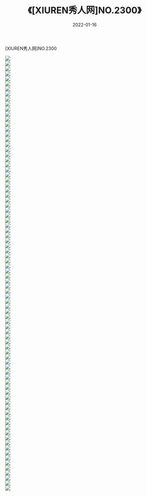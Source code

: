 ﻿---
layout: post
title:  《[XIUREN秀人网]NO.2300》
date:   2022-01-16
img: http://img.660000.xyz/Sharelink/秀人网/秀人网第03部分/[XIUREN秀人网]NO.2300/000.jpg
categories: [美女, 清纯, 唯美]
---

[XIUREN秀人网]NO.2300

 ![](http://img.660000.xyz/Sharelink/秀人网/秀人网第03部分/[XIUREN秀人网]NO.2300/001.jpg) <br>![](http://img.660000.xyz/Sharelink/秀人网/秀人网第03部分/[XIUREN秀人网]NO.2300/002.jpg) <br>![](http://img.660000.xyz/Sharelink/秀人网/秀人网第03部分/[XIUREN秀人网]NO.2300/003.jpg) <br>![](http://img.660000.xyz/Sharelink/秀人网/秀人网第03部分/[XIUREN秀人网]NO.2300/004.jpg) <br>![](http://img.660000.xyz/Sharelink/秀人网/秀人网第03部分/[XIUREN秀人网]NO.2300/005.jpg) <br>![](http://img.660000.xyz/Sharelink/秀人网/秀人网第03部分/[XIUREN秀人网]NO.2300/006.jpg) <br>![](http://img.660000.xyz/Sharelink/秀人网/秀人网第03部分/[XIUREN秀人网]NO.2300/007.jpg) <br>![](http://img.660000.xyz/Sharelink/秀人网/秀人网第03部分/[XIUREN秀人网]NO.2300/008.jpg) <br>![](http://img.660000.xyz/Sharelink/秀人网/秀人网第03部分/[XIUREN秀人网]NO.2300/009.jpg) <br>![](http://img.660000.xyz/Sharelink/秀人网/秀人网第03部分/[XIUREN秀人网]NO.2300/010.jpg) <br>![](http://img.660000.xyz/Sharelink/秀人网/秀人网第03部分/[XIUREN秀人网]NO.2300/011.jpg) <br>![](http://img.660000.xyz/Sharelink/秀人网/秀人网第03部分/[XIUREN秀人网]NO.2300/012.jpg) <br>![](http://img.660000.xyz/Sharelink/秀人网/秀人网第03部分/[XIUREN秀人网]NO.2300/013.jpg) <br>![](http://img.660000.xyz/Sharelink/秀人网/秀人网第03部分/[XIUREN秀人网]NO.2300/014.jpg) <br>![](http://img.660000.xyz/Sharelink/秀人网/秀人网第03部分/[XIUREN秀人网]NO.2300/015.jpg) <br>![](http://img.660000.xyz/Sharelink/秀人网/秀人网第03部分/[XIUREN秀人网]NO.2300/016.jpg) <br>![](http://img.660000.xyz/Sharelink/秀人网/秀人网第03部分/[XIUREN秀人网]NO.2300/017.jpg) <br>![](http://img.660000.xyz/Sharelink/秀人网/秀人网第03部分/[XIUREN秀人网]NO.2300/018.jpg) <br>![](http://img.660000.xyz/Sharelink/秀人网/秀人网第03部分/[XIUREN秀人网]NO.2300/019.jpg) <br>![](http://img.660000.xyz/Sharelink/秀人网/秀人网第03部分/[XIUREN秀人网]NO.2300/020.jpg) <br>![](http://img.660000.xyz/Sharelink/秀人网/秀人网第03部分/[XIUREN秀人网]NO.2300/021.jpg) <br>![](http://img.660000.xyz/Sharelink/秀人网/秀人网第03部分/[XIUREN秀人网]NO.2300/022.jpg) <br>![](http://img.660000.xyz/Sharelink/秀人网/秀人网第03部分/[XIUREN秀人网]NO.2300/023.jpg) <br>![](http://img.660000.xyz/Sharelink/秀人网/秀人网第03部分/[XIUREN秀人网]NO.2300/024.jpg) <br>![](http://img.660000.xyz/Sharelink/秀人网/秀人网第03部分/[XIUREN秀人网]NO.2300/025.jpg) <br>![](http://img.660000.xyz/Sharelink/秀人网/秀人网第03部分/[XIUREN秀人网]NO.2300/026.jpg) <br>![](http://img.660000.xyz/Sharelink/秀人网/秀人网第03部分/[XIUREN秀人网]NO.2300/027.jpg) <br>![](http://img.660000.xyz/Sharelink/秀人网/秀人网第03部分/[XIUREN秀人网]NO.2300/028.jpg) <br>![](http://img.660000.xyz/Sharelink/秀人网/秀人网第03部分/[XIUREN秀人网]NO.2300/029.jpg) <br>![](http://img.660000.xyz/Sharelink/秀人网/秀人网第03部分/[XIUREN秀人网]NO.2300/030.jpg) <br>![](http://img.660000.xyz/Sharelink/秀人网/秀人网第03部分/[XIUREN秀人网]NO.2300/031.jpg) <br>![](http://img.660000.xyz/Sharelink/秀人网/秀人网第03部分/[XIUREN秀人网]NO.2300/032.jpg) <br>![](http://img.660000.xyz/Sharelink/秀人网/秀人网第03部分/[XIUREN秀人网]NO.2300/033.jpg) <br>![](http://img.660000.xyz/Sharelink/秀人网/秀人网第03部分/[XIUREN秀人网]NO.2300/034.jpg) <br>![](http://img.660000.xyz/Sharelink/秀人网/秀人网第03部分/[XIUREN秀人网]NO.2300/035.jpg) <br>![](http://img.660000.xyz/Sharelink/秀人网/秀人网第03部分/[XIUREN秀人网]NO.2300/036.jpg) <br>![](http://img.660000.xyz/Sharelink/秀人网/秀人网第03部分/[XIUREN秀人网]NO.2300/037.jpg) <br>![](http://img.660000.xyz/Sharelink/秀人网/秀人网第03部分/[XIUREN秀人网]NO.2300/038.jpg) <br>![](http://img.660000.xyz/Sharelink/秀人网/秀人网第03部分/[XIUREN秀人网]NO.2300/039.jpg) <br>![](http://img.660000.xyz/Sharelink/秀人网/秀人网第03部分/[XIUREN秀人网]NO.2300/040.jpg) <br>![](http://img.660000.xyz/Sharelink/秀人网/秀人网第03部分/[XIUREN秀人网]NO.2300/041.jpg) <br>![](http://img.660000.xyz/Sharelink/秀人网/秀人网第03部分/[XIUREN秀人网]NO.2300/042.jpg) <br>![](http://img.660000.xyz/Sharelink/秀人网/秀人网第03部分/[XIUREN秀人网]NO.2300/043.jpg) <br>![](http://img.660000.xyz/Sharelink/秀人网/秀人网第03部分/[XIUREN秀人网]NO.2300/044.jpg) <br>![](http://img.660000.xyz/Sharelink/秀人网/秀人网第03部分/[XIUREN秀人网]NO.2300/045.jpg) <br>![](http://img.660000.xyz/Sharelink/秀人网/秀人网第03部分/[XIUREN秀人网]NO.2300/046.jpg) <br>![](http://img.660000.xyz/Sharelink/秀人网/秀人网第03部分/[XIUREN秀人网]NO.2300/047.jpg) <br>![](http://img.660000.xyz/Sharelink/秀人网/秀人网第03部分/[XIUREN秀人网]NO.2300/048.jpg) <br>![](http://img.660000.xyz/Sharelink/秀人网/秀人网第03部分/[XIUREN秀人网]NO.2300/049.jpg) <br>![](http://img.660000.xyz/Sharelink/秀人网/秀人网第03部分/[XIUREN秀人网]NO.2300/050.jpg) <br>![](http://img.660000.xyz/Sharelink/秀人网/秀人网第03部分/[XIUREN秀人网]NO.2300/051.jpg) <br>![](http://img.660000.xyz/Sharelink/秀人网/秀人网第03部分/[XIUREN秀人网]NO.2300/052.jpg) <br>![](http://img.660000.xyz/Sharelink/秀人网/秀人网第03部分/[XIUREN秀人网]NO.2300/053.jpg) <br>![](http://img.660000.xyz/Sharelink/秀人网/秀人网第03部分/[XIUREN秀人网]NO.2300/054.jpg) <br>![](http://img.660000.xyz/Sharelink/秀人网/秀人网第03部分/[XIUREN秀人网]NO.2300/055.jpg) <br>![](http://img.660000.xyz/Sharelink/秀人网/秀人网第03部分/[XIUREN秀人网]NO.2300/056.jpg) <br>![](http://img.660000.xyz/Sharelink/秀人网/秀人网第03部分/[XIUREN秀人网]NO.2300/057.jpg) <br>![](http://img.660000.xyz/Sharelink/秀人网/秀人网第03部分/[XIUREN秀人网]NO.2300/058.jpg) <br>![](http://img.660000.xyz/Sharelink/秀人网/秀人网第03部分/[XIUREN秀人网]NO.2300/059.jpg) <br>![](http://img.660000.xyz/Sharelink/秀人网/秀人网第03部分/[XIUREN秀人网]NO.2300/060.jpg) <br>![](http://img.660000.xyz/Sharelink/秀人网/秀人网第03部分/[XIUREN秀人网]NO.2300/061.jpg) <br>![](http://img.660000.xyz/Sharelink/秀人网/秀人网第03部分/[XIUREN秀人网]NO.2300/062.jpg) <br>![](http://img.660000.xyz/Sharelink/秀人网/秀人网第03部分/[XIUREN秀人网]NO.2300/063.jpg) <br>![](http://img.660000.xyz/Sharelink/秀人网/秀人网第03部分/[XIUREN秀人网]NO.2300/064.jpg) <br>![](http://img.660000.xyz/Sharelink/秀人网/秀人网第03部分/[XIUREN秀人网]NO.2300/065.jpg) <br>![](http://img.660000.xyz/Sharelink/秀人网/秀人网第03部分/[XIUREN秀人网]NO.2300/066.jpg) <br>![](http://img.660000.xyz/Sharelink/秀人网/秀人网第03部分/[XIUREN秀人网]NO.2300/067.jpg) <br>![](http://img.660000.xyz/Sharelink/秀人网/秀人网第03部分/[XIUREN秀人网]NO.2300/068.jpg) <br>![](http://img.660000.xyz/Sharelink/秀人网/秀人网第03部分/[XIUREN秀人网]NO.2300/069.jpg) <br>![](http://img.660000.xyz/Sharelink/秀人网/秀人网第03部分/[XIUREN秀人网]NO.2300/070.jpg) <br>![](http://img.660000.xyz/Sharelink/秀人网/秀人网第03部分/[XIUREN秀人网]NO.2300/071.jpg) <br>![](http://img.660000.xyz/Sharelink/秀人网/秀人网第03部分/[XIUREN秀人网]NO.2300/072.jpg) <br>![](http://img.660000.xyz/Sharelink/秀人网/秀人网第03部分/[XIUREN秀人网]NO.2300/073.jpg) <br>![](http://img.660000.xyz/Sharelink/秀人网/秀人网第03部分/[XIUREN秀人网]NO.2300/074.jpg) <br>![](http://img.660000.xyz/Sharelink/秀人网/秀人网第03部分/[XIUREN秀人网]NO.2300/075.jpg) <br>![](http://img.660000.xyz/Sharelink/秀人网/秀人网第03部分/[XIUREN秀人网]NO.2300/076.jpg) <br>![](http://img.660000.xyz/Sharelink/秀人网/秀人网第03部分/[XIUREN秀人网]NO.2300/077.jpg) <br>![](http://img.660000.xyz/Sharelink/秀人网/秀人网第03部分/[XIUREN秀人网]NO.2300/078.jpg) <br>![](http://img.660000.xyz/Sharelink/秀人网/秀人网第03部分/[XIUREN秀人网]NO.2300/079.jpg) <br>![](http://img.660000.xyz/Sharelink/秀人网/秀人网第03部分/[XIUREN秀人网]NO.2300/080.jpg) <br>![](http://img.660000.xyz/Sharelink/秀人网/秀人网第03部分/[XIUREN秀人网]NO.2300/081.jpg) <br>![](http://img.660000.xyz/Sharelink/秀人网/秀人网第03部分/[XIUREN秀人网]NO.2300/082.jpg) <br>![](http://img.660000.xyz/Sharelink/秀人网/秀人网第03部分/[XIUREN秀人网]NO.2300/083.jpg) <br>![](http://img.660000.xyz/Sharelink/秀人网/秀人网第03部分/[XIUREN秀人网]NO.2300/084.jpg) <br>![](http://img.660000.xyz/Sharelink/秀人网/秀人网第03部分/[XIUREN秀人网]NO.2300/085.jpg) <br>![](http://img.660000.xyz/Sharelink/秀人网/秀人网第03部分/[XIUREN秀人网]NO.2300/086.jpg) <br>